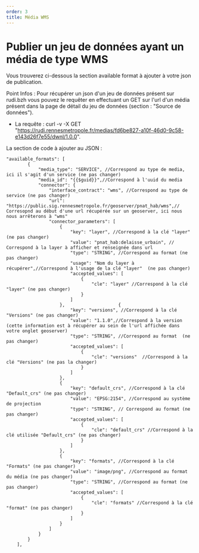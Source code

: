 ```yaml
---
order: 3
title: Média WMS
---
```


# Publier un jeu de données ayant un média de type WMS

Vous trouverez ci-dessous la section available format à ajouter à votre json de publication. 

Point Infos : Pour récupérer un json d'un jeu de données présent sur rudi.bzh vous pouvez le requêter en effectuant un GET sur l'url d'un média présent dans la page de détail du jeu de données (section : "Source de données"). 
* La requête : curl -v -X GET "https://rudi.rennesmetropole.fr/medias/fd6be827-a10f-46d0-9c58-e143d26f7e55/dwnl/1.0.0".

La section de code à ajouter au JSON : 

```
"available_formats": [
        {
            "media_type": "SERVICE", //Correspond au type de media, ici il s'agit d'un service (ne pas changer)
            "media_id": "{{$guid}}",//Correspond à l'uuid du media
            "connector": {
                "interface_contract": "wms", //Correspond au type de service (ne pas changer)
                "url": "https://public.sig.rennesmetropole.fr/geoserver/pnat_hab/wms",// Corresopnd au début d'une url récupérée sur un geoserver, ici nous nous arrêterons à "wms"
                "connector_parameters": [
                    {
                        "key": "layer", //Correspond à la clé "layer" (ne pas changer)
                        "value": "pnat_hab:delaisse_urbain", // Correspond à la layer à afficher et renseignée dans url
                        "type": "STRING", //Correspond au format (ne pas changer)
                        "usage": "Nom du layer à récupérer",//Correspond à l'usage de la clé "layer"  (ne pas changer)
                        "accepted_values": [
                            {
                                "cle": "layer" //Correspond à la clé "layer" (ne pas changer)
                            }
                        ]
                    },                    {
                        "key": "versions", //Correspond à la clé "Versions" (ne pas changer)
                        "value": "1.1.0",//Correspond à la version (cette information est à récupérer au sein de l'url affichée dans votre onglet geoserver)
                        "type": "STRING", //Correspond au format  (ne pas changer)
                        "accepted_values": [
                            {
                                "cle": "versions"  //Correspond à la clé "Versions" (ne pas la changer)
                            }
                        ]
                    },
                    {
                        "key": "default_crs", //Correspond à la clé "Default_crs" (ne pas changer)
                        "value": "EPSG:2154", //Correspond au système de projection
                        "type": "STRING", // Correspond au format (ne pas changer)
                        "accepted_values": [
                            {
                                "cle": "default_crs" //Correspond à la clé utilisée "Default_crs" (ne pas changer)
                            }
                        ]
                    },
                    {
                        "key": "formats", //Correspond à la clé "Formats" (ne pas changer)
                        "value": "image/png", //Correspond au format du média (ne pas changer)
                        "type": "STRING", //Correspond au format (ne pas changer)
                        "accepted_values": [
                            {
                                "cle": "formats" //Correspond à la clé "format" (ne pas changer) 
                            }
                        ]
                    }
                ]
            }
        }
    ],
```
